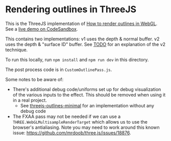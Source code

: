 # Rendering outlines in ThreeJS

This is the ThreeJS implementation of [How to render outlines in WebGL](https://omar-shehata.medium.com/how-to-render-outlines-in-webgl-8253c14724f9). See a [live demo on CodeSandbox](https://l01dp.csb.app/). 

This contains two implementations: v1 uses the depth & normal buffer. v2 uses the depth & "surface ID" buffer. See [TODO](TODO) for an explanation of the v2 technique.

To run this locally, run `npm install` and `npm run dev` in this directory.

The post process code is in `CustomOutlinePass.js`.

Some notes to be aware of:

* There's additional debug code/uniforms set up for debug visualization of the various inputs to the effect. This should be removed when using it in a real project.
  * See [threejs-outlines-minimal](../threejs-outlines-minimal) for an implementation without any debug code
* The FXAA pass may not be needed if we can use a `THREE.WebGLMultisampleRenderTarget` which allows us to use the browser's antialiasing. Note you may need to work around this known issue: https://github.com/mrdoob/three.js/issues/18876.
